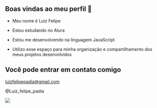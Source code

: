 ## Boas vindas ao meu perfil 👋

- Meu nome é Luiz Felipe

- Estou estudando no Alura
- Estou me desenvolvendo na linguagem JavaScript
- Utilizo esse espaço para minha organização e compartilhamento dos meus projetos desenvolvidos

## Você pode entrar em contato comigo

luizfelipepadia@gmail.com

@Luiz_felipe_padia


![](https://tenor.com/pt-BR/view/corinthians-rodrigo-garro-gif-3467882418664779333)

